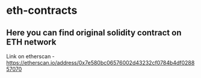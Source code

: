 # eth-contracts
Here you can find original solidity contract on ETH network
------------------------------------------------------------
Link on etherscan - https://etherscan.io/address/0x7e580bc06576002d43232cf0784b4df028857070
